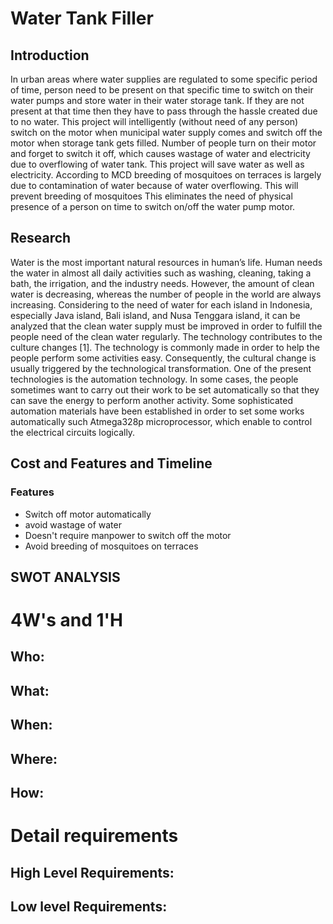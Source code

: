 # Water Tank Filler

## Introduction
In urban areas where water supplies are regulated to some specific period of time, person need to be present on that specific time to switch on their water pumps and store water in their water storage tank. If they are not present at that time then they have to pass through the hassle created due to no water. This project will intelligently (without need of any person) switch on the motor when municipal water supply comes and switch off the motor when storage tank gets filled.
Number of people turn on their motor and forget to switch it off, which causes wastage of water and electricity due to overflowing of water tank. This project will save water as well as electricity. According to MCD breeding of mosquitoes on terraces is largely due to contamination of water because of water overflowing. This will prevent breeding of mosquitoes This eliminates the need of physical presence of a person on time to switch on/off the water pump motor.
## Research
Water is the most important natural resources in human’s life. Human needs the water in almost all daily activities such as
washing, cleaning, taking a bath, the irrigation, and the industry needs. However, the amount of clean water is decreasing,
whereas the number of people in the world are always increasing. Considering to the need of water for each island in Indonesia,
especially Java island, Bali island, and Nusa Tenggara island, it can be analyzed that the clean water supply must be improved in
order to fulfill the people need of the clean water regularly.
The technology contributes to the culture changes [1]. The technology is commonly made in order to help the people perform
some activities easy. Consequently, the cultural change is usually triggered by the technological transformation. One of the
present technologies is the automation technology. In some cases, the people sometimes want to carry out their work to be set
automatically so that they can save the energy to perform another activity. Some sophisticated automation materials have been
established in order to set some works automatically such Atmega328p microprocessor, which enable to control the electrical
circuits logically.
## Cost and Features and Timeline
### Features
- Switch off motor automatically
- avoid wastage of water
- Doesn't require manpower to switch off the motor
- Avoid breeding of mosquitoes on terraces
## SWOT ANALYSIS
# 4W&#39;s and 1&#39;H
## Who:

## What:

## When:

## Where:

## How:

# Detail requirements
## High Level Requirements:

##  Low level Requirements:
